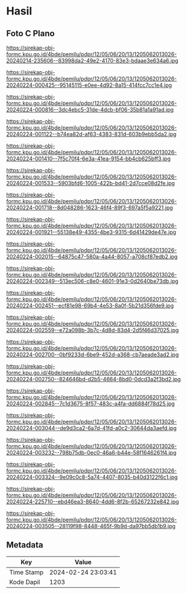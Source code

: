 # Hasil

## Foto C Plano

https://sirekap-obj-formc.kpu.go.id/4bde/pemilu/pdpr/12/05/06/20/13/1205062013026-20240214-235606--83998da2-49e2-4170-83e3-bdaae3e634a6.jpg

https://sirekap-obj-formc.kpu.go.id/4bde/pemilu/pdpr/12/05/06/20/13/1205062013026-20240224-000425--95145115-e0ee-4d92-8a15-414fcc7cc1e4.jpg

https://sirekap-obj-formc.kpu.go.id/4bde/pemilu/pdpr/12/05/06/20/13/1205062013026-20240224-000816--3dc4ebc5-31de-4dcb-bf06-35b81a1a91ad.jpg

https://sirekap-obj-formc.kpu.go.id/4bde/pemilu/pdpr/12/05/06/20/13/1205062013026-20240224-001122--b74ea82d-af63-4383-831d-603b9ebb5da2.jpg

https://sirekap-obj-formc.kpu.go.id/4bde/pemilu/pdpr/12/05/06/20/13/1205062013026-20240224-001410--7f5c70f4-6e3a-41ea-9154-bb4cb625bff3.jpg

https://sirekap-obj-formc.kpu.go.id/4bde/pemilu/pdpr/12/05/06/20/13/1205062013026-20240224-001533--5903bfd6-1005-422b-bd41-2d7cce08d2fe.jpg

https://sirekap-obj-formc.kpu.go.id/4bde/pemilu/pdpr/12/05/06/20/13/1205062013026-20240224-001718--8d048286-1623-46f4-89f3-697a5f5a9221.jpg

https://sirekap-obj-formc.kpu.go.id/4bde/pemilu/pdpr/12/05/06/20/13/1205062013026-20240224-001921--55138e49-4355-4be3-9315-6d41429de47e.jpg

https://sirekap-obj-formc.kpu.go.id/4bde/pemilu/pdpr/12/05/06/20/13/1205062013026-20240224-002015--64875c47-580a-4a44-8057-a708cf87edb2.jpg

https://sirekap-obj-formc.kpu.go.id/4bde/pemilu/pdpr/12/05/06/20/13/1205062013026-20240224-002349--513ec506-c8e0-4601-91e3-0d2640be73db.jpg

https://sirekap-obj-formc.kpu.go.id/4bde/pemilu/pdpr/12/05/06/20/13/1205062013026-20240224-002451--ecf81e98-69b4-4e53-8a0f-5b21d356fde9.jpg

https://sirekap-obj-formc.kpu.go.id/4bde/pemilu/pdpr/12/05/06/20/13/1205062013026-20240224-002559--e72a098b-3b7c-4d8d-83d4-2d5f46d37025.jpg

https://sirekap-obj-formc.kpu.go.id/4bde/pemilu/pdpr/12/05/06/20/13/1205062013026-20240224-002700--0bf9233d-6be9-452d-a368-cb7aeade3ad2.jpg

https://sirekap-obj-formc.kpu.go.id/4bde/pemilu/pdpr/12/05/06/20/13/1205062013026-20240224-002750--824646bd-d2b5-4664-8bd0-0dcd3a2f3bd2.jpg

https://sirekap-obj-formc.kpu.go.id/4bde/pemilu/pdpr/12/05/06/20/13/1205062013026-20240224-002845--7c1d3675-8f57-483c-a4fa-dd6884f78d25.jpg

https://sirekap-obj-formc.kpu.go.id/4bde/pemilu/pdpr/12/05/06/20/13/1205062013026-20240224-003044--de9d3ca2-6a7d-41fd-a0c2-30644da3aefd.jpg

https://sirekap-obj-formc.kpu.go.id/4bde/pemilu/pdpr/12/05/06/20/13/1205062013026-20240224-003232--798b75db-0ec0-46a6-b44e-58f1646261f4.jpg

https://sirekap-obj-formc.kpu.go.id/4bde/pemilu/pdpr/12/05/06/20/13/1205062013026-20240224-003324--9e09c0c8-5a74-4407-8035-b40d3122f6c1.jpg

https://sirekap-obj-formc.kpu.go.id/4bde/pemilu/pdpr/12/05/06/20/13/1205062013026-20240224-225710--ebd46ea3-8640-4dd6-8f2b-65267232e842.jpg

https://sirekap-obj-formc.kpu.go.id/4bde/pemilu/pdpr/12/05/06/20/13/1205062013026-20240224-003505--28119f98-8448-465f-9b9d-da97bb5db1b9.jpg


## Metadata

| Key        | Value               |
| ---------- | ------------------- |
| Time Stamp | 2024-02-24 23:03:41 |
| Kode Dapil | 1203                |



